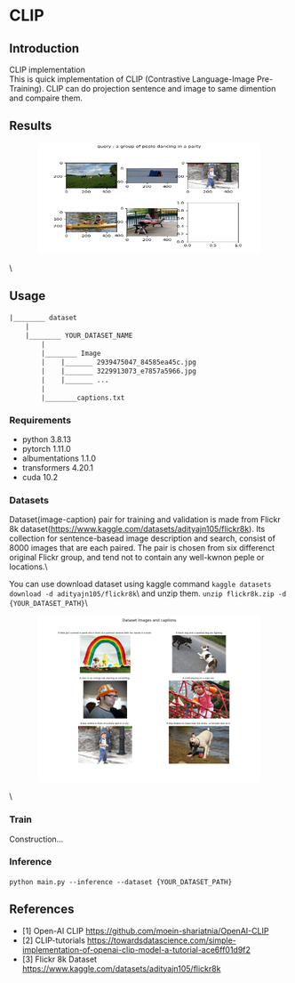 # CLIP 

## Introduction
CLIP implementation\
This is quick implementation of CLIP (Contrastive Language-Image Pre-Training).
CLIP can do projection sentence and image to same dimention and compaire them.

## Results
<p align="center">
<img src="./assets/inference.png" width="400" height="200"/>
</p> \


## Usage
```
|________ dataset
    |
    |________ YOUR_DATASET_NAME
        |
        |________ Image
        |    |_______ 2939475047_84585ea45c.jpg
        |    |_______ 3229913073_e7857a5966.jpg
        |    |_______ ...
        |
        |________captions.txt
```

### Requirements
* python 3.8.13
* pytorch 1.11.0
* albumentations 1.1.0
* transformers 4.20.1
* cuda 10.2


### Datasets
Dataset(image-caption) pair for training and validation is made from Flickr 8k dataset(https://www.kaggle.com/datasets/adityajn105/flickr8k).
Its collection for sentence-basead image description and search, consist of 8000 images that are each paired.
The pair is chosen from six differenct original Flickr group, and tend not to contain any well-kwnon peple or locations.\\

You can use download dataset using kaggle command
`kaggle datasets download -d adityajn105/flickr8k`\\
and unzip them.
`unzip flickr8k.zip -d {YOUR_DATASET_PATH}`\\


<p align="center">
<img src="./assets/dataset.png" width="400" height="300"/>
</p> \

### Train
Construction...

### Inference
`python main.py --inference --dataset {YOUR_DATASET_PATH}`

## References
- [1] Open-AI CLIP 
https://github.com/moein-shariatnia/OpenAI-CLIP
- [2] CLIP-tutorials
https://towardsdatascience.com/simple-implementation-of-openai-clip-model-a-tutorial-ace6ff01d9f2
- [3] Flickr 8k Dataset
https://www.kaggle.com/datasets/adityajn105/flickr8k